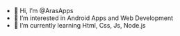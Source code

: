 - 👋 Hi, I’m @ArasApps
- 👀 I’m interested in Android Apps and Web Development
- 🌱 I’m currently learning Html, Css, Js, Node.js

<!---
ArasApps/ArasApps is a ✨ special ✨ repository because its `README.md` (this file) appears on your GitHub profile.
You can click the Preview link to take a look at your changes.
--->
